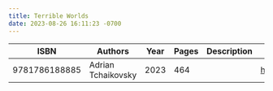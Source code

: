 ```yaml
---
title: Terrible Worlds
date: 2023-08-26 16:11:23 -0700
---
```


| ISBN        | Authors      | Year    | Pages    | Description    | URL   |
| ----------- | ------------ | ------- | -------- | -------------- | ----- |
| 9781786188885  | Adrian Tchaikovsky| 2023| 464| |https://openlibrary.org/books/OL40315073M/Terrible_Worlds|    